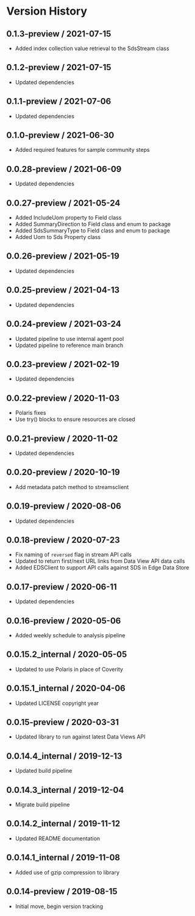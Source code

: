# Version History

## 0.1.3-preview / 2021-07-15

- Added index collection value retrieval to the SdsStream class

## 0.1.2-preview / 2021-07-15

- Updated dependencies

## 0.1.1-preview / 2021-07-06

- Updated dependencies

## 0.1.0-preview / 2021-06-30

- Added required features for sample community steps

## 0.0.28-preview / 2021-06-09

- Updated dependencies

## 0.0.27-preview / 2021-05-24

- Added IncludeUom property to Field class
- Added SummaryDirection to Field class and enum to package
- Added SdsSummaryType to Field class and enum to package
- Added Uom to Sds Property class

## 0.0.26-preview / 2021-05-19

- Updated dependencies

## 0.0.25-preview / 2021-04-13

- Updated dependencies

## 0.0.24-preview / 2021-03-24

- Updated pipeline to use internal agent pool
- Updated pipeline to reference main branch

## 0.0.23-preview / 2021-02-19

- Updated dependencies

## 0.0.22-preview / 2020-11-03

- Polaris fixes
- Use try() blocks to ensure resources are closed

## 0.0.21-preview / 2020-11-02

- Updated dependencies

## 0.0.20-preview / 2020-10-19

- Add metadata patch method to streamsclient

## 0.0.19-preview / 2020-08-06

- Updated dependencies

## 0.0.18-preview / 2020-07-23

- Fix naming of `reversed` flag in stream API calls
- Updated to return first/next URL links from Data View API data calls
- Added EDSClient to support API calls against SDS in Edge Data Store

## 0.0.17-preview / 2020-06-11

- Updated dependencies

## 0.0.16-preview / 2020-05-06

- Added weekly schedule to analysis pipeline

## 0.0.15.2_internal / 2020-05-05

- Updated to use Polaris in place of Coverity

## 0.0.15.1_internal / 2020-04-06

- Updated LICENSE copyright year

## 0.0.15-preview / 2020-03-31

- Updated library to run against latest Data Views API

## 0.0.14.4_internal / 2019-12-13

- Updated build pipeline

## 0.0.14.3_internal / 2019-12-04

- Migrate build pipeline

## 0.0.14.2_internal / 2019-11-12

- Updated README documentation

## 0.0.14.1_internal / 2019-11-08

- Added use of gzip compression to library

## 0.0.14-preview / 2019-08-15

- Initial move, begin version tracking
